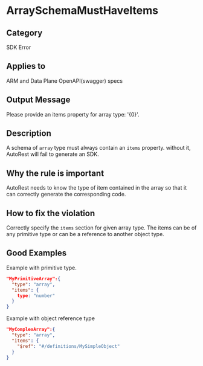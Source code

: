 # ArraySchemaMustHaveItems

## Category

SDK Error

## Applies to

ARM and Data Plane OpenAPI(swagger) specs

## Output Message

Please provide an items property for array type: '{0}'.

## Description

A schema of `array` type must always contain an `items` property. without it, AutoRest will fail to generate an SDK.

## Why the rule is important

AutoRest needs to know the type of item contained in the array so that it can correctly generate the corresponding code.

## How to fix the violation

Correctly specify the `items` section for given array type. The items can be of any primitive type or can be a reference to another object type.

## Good Examples

Example with primitive type.

```json
"MyPrimitiveArray":{
  "type": "array",
  "items": {
    type: "number"
  }
}
```

Example with object reference type

```json
"MyComplexArray":{
  "type": "array",
  "items": {
    "$ref": "#/definitions/MySimpleObject"
  }
}
```
